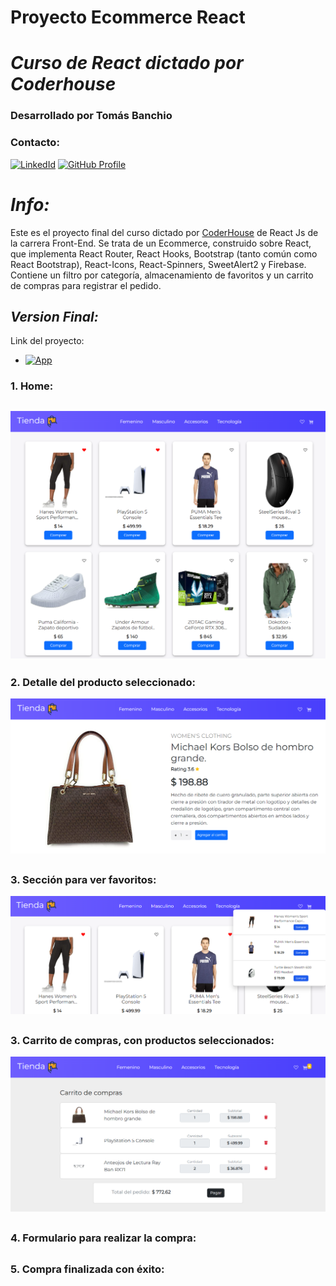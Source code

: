 # **Proyecto Ecommerce React** 
# *Curso de React dictado por Coderhouse*
### **Desarrollado por Tomás Banchio**
### **Contacto:**

[![LinkedId](https://img.shields.io/badge/LinkedIn-informational?style=for-the-badge&logo=linkedin&logoColor=fff&color=23272d)](https://www.linkedin.com/in/tbanchio/)
[![GitHub Profile](https://img.shields.io/badge/GitHub-informational?style=for-the-badge&logo=GitHub&logoColor=fff&color=23272d)](https://github.com/tomiban)

# *Info:*

Este es el proyecto final del curso dictado por [CoderHouse](https://www.coderhouse.com) de React Js de la carrera Front-End.
Se trata de un Ecommerce, construido sobre React, que implementa React Router, React Hooks, Bootstrap (tanto común como React Bootstrap), React-Icons, React-Spinners, SweetAlert2 y Firebase. Contiene un filtro por categoría, almacenamiento de favoritos y un carrito de compras para registrar el pedido.


## *Version Final:*
Link del proyecto: 
- [![App](https://img.shields.io/badge/App-informational?style=for-the-badge&logo=netlify&logoColor=fff&color=23272d)](https://tomiban.github.io/mi-tienda-react/)

 

### 1. Home:
## ![](./src/assets/Home.png)

### 2. Detalle del producto seleccionado:
![](./src/assets/Detalle.png)
## 

### 3. Sección para ver favoritos:
![](./src/assets/Favoritos.png)
## 

### 3. Carrito de compras, con productos seleccionados:
![](./src/assets/CarritoDeCompras.png)
## 

### 4. Formulario para realizar la compra:

## 
### 5. Compra finalizada con éxito:

